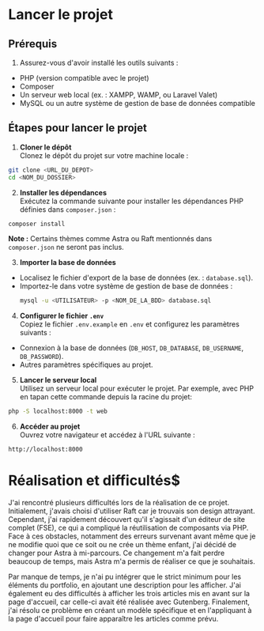 # Lancer le projet

## Prérequis
1. Assurez-vous d'avoir installé les outils suivants :
  - PHP (version compatible avec le projet)
  - Composer
  - Un serveur web local (ex. : XAMPP, WAMP, ou Laravel Valet)
  - MySQL ou un autre système de gestion de base de données compatible

## Étapes pour lancer le projet

1. **Cloner le dépôt**  
  Clonez le dépôt du projet sur votre machine locale :
  ```bash
  git clone <URL_DU_DEPOT>
  cd <NOM_DU_DOSSIER>
  ```

2. **Installer les dépendances**  
  Exécutez la commande suivante pour installer les dépendances PHP définies dans `composer.json` :
  ```bash
  composer install
  ```
  **Note :** Certains thèmes comme Astra ou Raft mentionnés dans `composer.json` ne seront pas inclus.

3. **Importer la base de données**  
  - Localisez le fichier d'export de la base de données (ex. : `database.sql`).
  - Importez-le dans votre système de gestion de base de données :
    ```bash
    mysql -u <UTILISATEUR> -p <NOM_DE_LA_BDD> database.sql
    ```

4. **Configurer le fichier `.env`**  
  Copiez le fichier `.env.example` en `.env` et configurez les paramètres suivants :
  - Connexion à la base de données (`DB_HOST`, `DB_DATABASE`, `DB_USERNAME`, `DB_PASSWORD`).
  - Autres paramètres spécifiques au projet.

5. **Lancer le serveur local**  
  Utilisez un serveur local pour exécuter le projet. Par exemple, avec PHP en tapan cette commande depuis la racine du projet:
  ```bash
  php -S localhost:8000 -t web
  ```

6. **Accéder au projet**  
  Ouvrez votre navigateur et accédez à l'URL suivante :
  ```
  http://localhost:8000
  ```

# Réalisation et difficultés$

J'ai rencontré plusieurs difficultés lors de la réalisation de ce projet. Initialement, j'avais choisi d'utiliser Raft car je trouvais son design attrayant. Cependant, j'ai rapidement découvert qu'il s'agissait d'un éditeur de site complet (FSE), ce qui a compliqué la réutilisation de composants via PHP. Face à ces obstacles, notamment des erreurs survenant avant même que je ne modifie quoi que ce soit ou ne crée un thème enfant, j'ai décidé de changer pour Astra à mi-parcours. Ce changement m'a fait perdre beaucoup de temps, mais Astra m'a permis de réaliser ce que je souhaitais.

Par manque de temps, je n'ai pu intégrer que le strict minimum pour les éléments du portfolio, en ajoutant une description pour les afficher. J'ai également eu des difficultés à afficher les trois articles mis en avant sur la page d'accueil, car celle-ci avait été réalisée avec Gutenberg. Finalement, j'ai résolu ce problème en créant un modèle spécifique et en l'appliquant à la page d'accueil pour faire apparaître les articles comme prévu.

